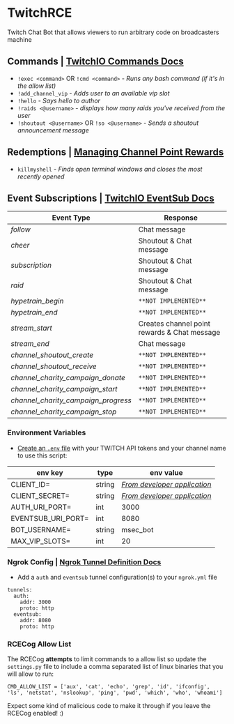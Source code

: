 # TwitchRCE
Twitch Chat Bot that allows viewers to run arbitrary code on broadcasters machine

## Commands | [TwitchIO Commands Docs](https://twitchio.dev/en/latest/exts/commands.html)
* `!exec <command>` OR `!cmd <command>` - *Runs any bash command (if it's in the allow list)*
* `!add_channel_vip` - *Adds user to an available vip slot*
* `!hello` - *Says hello to author*
* `!raids <@username>` - *displays how many raids you've received from the user*
* `!shoutout <@username>` OR `!so <@username>` - *Sends a shoutout announcement message*

## Redemptions | [Managing Channel Point Rewards](https://help.twitch.tv/s/article/channel-points-guide?language=en_US#managing)
* `killmyshell` - *Finds open terminal windows and closes the most recently opened*

## Event Subscriptions | [TwitchIO EventSub Docs](https://twitchio.dev/en/latest/exts/eventsub.html)
| Event Type                          | Response                                     |
|-------------------------------------|----------------------------------------------|
| *follow*                            | Chat message                                 |
| *cheer*                             | Shoutout & Chat message                      |
| *subscription*                      | Shoutout & Chat message                      |
| *raid*                              | Shoutout & Chat message                      |
| *hypetrain_begin*                   | `**NOT IMPLEMENTED**`                        |
| *hypetrain_end*                     | `**NOT IMPLEMENTED**`                        |
| *stream_start*                      | Creates channel point rewards & Chat message |
| *stream_end*                        | Chat message                                 |
| *channel_shoutout_create*           | `**NOT IMPLEMENTED**`                        |
| *channel_shoutout_receive*          | `**NOT IMPLEMENTED**`                        |
| *channel_charity_campaign_donate*   | `**NOT IMPLEMENTED**`                        |
| *channel_charity_campaign_start*    | `**NOT IMPLEMENTED**`                        |
| *channel_charity_campaign_progress* | `**NOT IMPLEMENTED**`                        |
| *channel_charity_campaign_stop*     | `**NOT IMPLEMENTED**`                        |

### Environment Variables
* [Create an `.env` file](https://dev.to/jakewitcher/using-env-files-for-environment-variables-in-python-applications-55a1) with your TWITCH API tokens and your channel name to use this script:

| env key            | type   | env value                                                          |
|--------------------|--------|--------------------------------------------------------------------|
| CLIENT_ID=         | string | *[From developer application](https://dev.twitch.tv/console/apps)* |
| CLIENT_SECRET=     | string | *[From developer application](https://dev.twitch.tv/console/apps)* |
| AUTH_URI_PORT=     | int    | 3000                                                               |
| EVENTSUB_URI_PORT= | int    | 8080                                                               |
| BOT_USERNAME=      | string | msec_bot                                                           |
| MAX_VIP_SLOTS=     | int    | 20                                                                 |

### Ngrok Config | [Ngrok Tunnel Definition Docs](https://ngrok.com/docs/ngrok-agent/config#tunnel-definitions)
* Add a `auth` and `eventsub` tunnel configuration(s) to your `ngrok.yml` file

```
tunnels:
  auth:
    addr: 3000
    proto: http
  eventsub:
    addr: 8080
    proto: http
```

### RCECog Allow List

The RCECog **attempts** to limit commands to a allow list so update the `settings.py` file to include a comma separated list of linux binaries that you will allow to run:
```
CMD_ALLOW_LIST = ['aux', 'cat', 'echo', 'grep', 'id', 'ifconfig', 'ls', 'netstat', 'nslookup', 'ping', 'pwd', 'which', 'who', 'whoami']
```

Expect some kind of malicious code to make it through if you leave the RCECog enabled! :)
